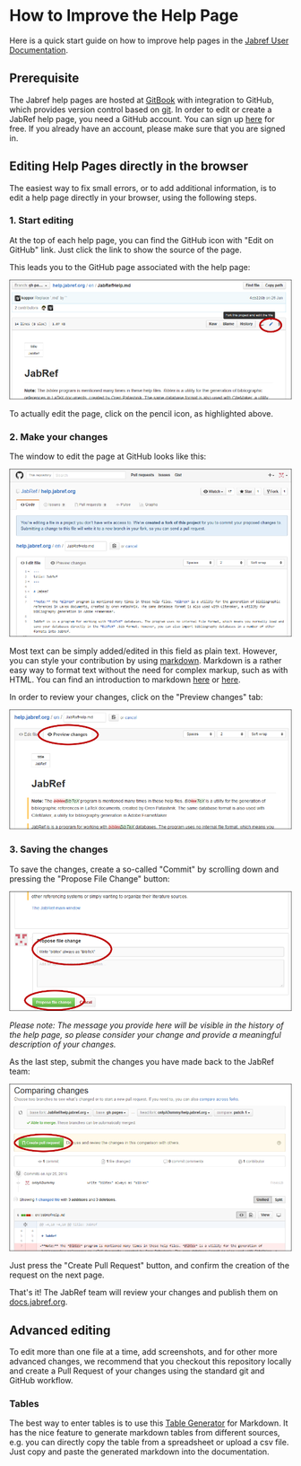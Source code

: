 # How to Improve the Help Page

Here is a quick start guide on how to improve help pages in the [Jabref User Documentation](https://docs.jabref.org/).

## Prerequisite

The Jabref help pages are hosted at [GitBook](https://www.gitbook.com/) with integration to GitHub, which provides version control based on [git](https://git-scm.com/). In order to edit or create a JabRef help page, you need a GitHub account. You can sign up [here](https://github.com/join) for free. If you already have an account, please make sure that you are signed in.

## Editing Help Pages directly in the browser

The easiest way to fix small errors, or to add additional information, is to edit a help page directly in your browser, using the following steps.

### 1. Start editing

At the top of each help page, you can find the GitHub icon with "Edit on GitHub" link. Just click the link to show the source of the page.

This leads you to the GitHub page associated with the help page:

![Click on the pencil icon](../.gitbook/assets/screenshot-edit-pencil%20%281%29%20%281%29%20%281%29%20%281%29%20%281%29%20%281%29.png)

To actually edit the page, click on the pencil icon, as highlighted above.

### 2. Make your changes

The window to edit the page at GitHub looks like this:

![Edit view at GitHub](../.gitbook/assets/screenshot-edit-page%20%281%29%20%282%29.png)

Most text can be simply added/edited in this field as plain text. However, you can style your contribution by using [markdown](https://daringfireball.net/projects/markdown/). Markdown is a rather easy way to format text without the need for complex markup, such as with HTML. You can find an introduction to markdown [here](https://daringfireball.net/projects/markdown/) or [here](https://guides.github.com/features/mastering-markdown/).

In order to review your changes, click on the "Preview changes" tab:

![Edit view at GitHub](../.gitbook/assets/screenshot-edit-preview%20%281%29%20%281%29%20%281%29%20%281%29%20%282%29.png)

### 3. Saving the changes

To save the changes, create a so-called "Commit" by scrolling down and pressing the "Propose File Change" button:

![Save changes](../.gitbook/assets/screenshot-edit-commit%20%281%29.png)

_Please note: The message you provide here will be visible in the history of the help page, so please consider your change and provide a meaningful description of your changes._

As the last step, submit the changes you have made back to the JabRef team:

![Create Pull Request](../.gitbook/assets/screenshot-edit-pullrequest%20%281%29%20%281%29.png)

Just press the "Create Pull Request" button, and confirm the creation of the request on the next page.

That's it! The JabRef team will review your changes and publish them on [docs.jabref.org](https://docs.jabref.org).

## Advanced editing

To edit more than one file at a time, add screenshots, and for other more advanced changes, we recommend that you checkout this repository locally and create a Pull Request of your changes using the standard git and GitHub workflow.

### Tables

The best way to enter tables is to use this [Table Generator](http://www.tablesgenerator.com/markdown_tables) for Markdown. It has the nice feature to generate markdown tables from different sources, e.g. you can directly copy the table from a spreadsheet or upload a csv file. Just copy and paste the generated markdown into the documentation.


